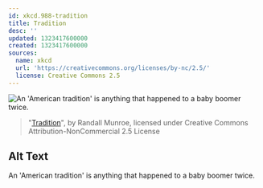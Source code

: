 ```yaml
---
id: xkcd.988-tradition
title: Tradition
desc: ''
updated: 1323417600000
created: 1323417600000
sources:
  name: xkcd
  url: 'https://creativecommons.org/licenses/by-nc/2.5/'
  license: Creative Commons 2.5
---
```

![An 'American tradition' is anything that happened to a baby boomer twice.](https://imgs.xkcd.com/comics/tradition.png)
> "[Tradition](https://xkcd.com/988/)", by Randall Munroe, licensed under Creative Commons Attribution-NonCommercial 2.5 License

## Alt Text
An 'American tradition' is anything that happened to a baby boomer twice.
